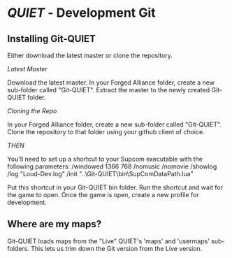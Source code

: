 # _QUIET_ - Development Git

## Installing Git-QUIET
Either download the latest master or clone the repository.

_Latest Master_

Download the latest master.
In your Forged Alliance folder, create a new sub-folder called "Git-QUIET".
Extract the master to the newly created Git-QUIET folder.

_Cloning the Repo_

In your Forged Alliance folder, create a new sub-folder called "Git-QUIET".
Clone the repository to that folder using your github client of choice.

_THEN_

You'll need to set up a shortcut to your Supcom executable with the following parameters:
/windowed 1366 768 /nomusic /nomovie /showlog /log "Loud-Dev.log" /init "..\Git-QUIET\bin\SupComDataPath.lua"

Put this shortcut in your Git-QUIET bin folder. Run the shortcut and wait for the game to open.
Once the game is open, create a new profile for development.

## Where are my maps?

Git-QUIET loads maps from the "Live" QUIET's 'maps' and 'usermaps' sub-folders. This lets us trim down the Git version from the Live version.
